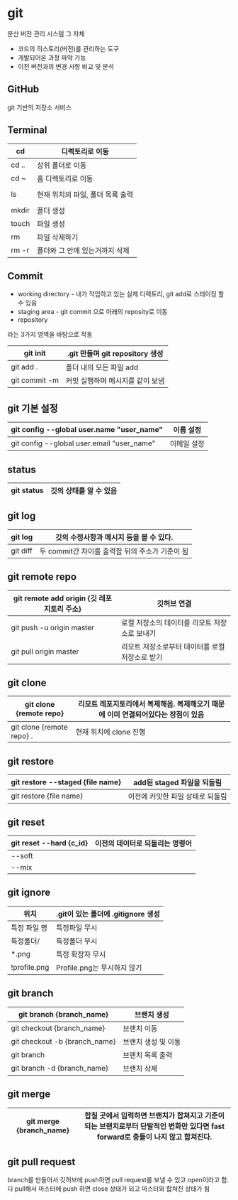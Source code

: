 # git

분산 버전 관리 시스템 그 자체

- 코드의 히스토리(버전)를 관리하는 도구
- 개발되어온 과정 파악 가능
- 이전 버전과의 변경 사항 비교 및 분석



## GitHub

git 기반의 저장소 서비스



## Terminal

| cd    | 디렉토리로 이동                  |
| ----- | -------------------------------- |
| cd .. | 상위 폴더로 이동                 |
| cd ~  | 홈 디렉토리로 이동               |
|       |                                  |
| ls    | 현재 위치의 파일, 폴더 목록 출력 |
|       |                                  |
| mkdir | 폴더 생성                        |
| touch | 파일 생성                        |
| rm    | 파일 삭제하기                    |
| rm -r | 폴더와 그 안에 있는거까지 삭제   |



## Commit

- working directory - 내가 작업하고 있는 실제 디렉토리, git add로 스테이징 할 수 있음
- staging area - git commit 으로 아래의 reposity로 이동
- repository

라는 3가지 영역을 바탕으로 작동

| git init      | .git 만들며 git repository 생성  |
| ------------- | -------------------------------- |
| git add .     | 폴더 내의 모든 파일 add          |
| git commit -m | 커밋 실행하며 메시지를 같이 보냄 |



## git 기본 설정

| git config --global user.name "user_name"  | 이름 설정   |
| ------------------------------------------ | ----------- |
| git config --global user.email "user_name" | 이메일 설정 |



## status

| git status | 깃의 상태를 알 수 있음 |
| ---------- | ---------------------- |



## git log

| git log  | 깃의 수정사항과 메시지 등을 볼 수 있다.         |
| -------- | ----------------------------------------------- |
| git diff | 두 commit간 차이를 출력함 뒤의 주소가 기준이 됨 |



## git remote repo

| git remote add origin {깃 레포지토리 주소} | 깃허브 연결                                     |
| ------------------------------------------ | ----------------------------------------------- |
| git push -u origin master                  | 로컬 저장소의 데이터를 리모트 저장소로 보내기   |
| git pull origin master                     | 리모트 저장소로부터 데이터를 로컬 저장소로 받기 |



## git clone

| git clone {remote repo}   | 리모트 레포지토리에서 복제해옴. 복제해오기 때문에 이미 연결되어있다는 장점이 있음 |
| ------------------------- | ------------------------------------------------------------ |
| git clone {remote repo} . | 현재 위치에 clone 진행                                       |



## git restore

| git restore --staged {file name} | add된 staged 파일을 되돌림       |
| -------------------------------- | -------------------------------- |
| git restore {file name}          | 이전에 커밋한 파일 상태로 되돌림 |



## git reset

| git reset --hard {c_id} | 이전의 데이터로 되돌리는 명령어 |
| ----------------------- | ------------------------------- |
| --soft                  |                                 |
| --mix                   |                                 |



## git ignore

| 위치         | .git이 있는 폴더에 .gitignore 생성 |
| ------------ | ---------------------------------- |
| 특정 파일 명 | 특정파일 무시                      |
| 특정폴더/    | 특정폴더 무시                      |
| *.png        | 특정 확장자 무시                   |
| !profile.png | Profile.png는 무시하지 않기        |



## git branch

| git branch {branch_name}      | 브랜치 생성         |
| ----------------------------- | ------------------- |
| git checkout {branch_name}    | 브랜치 이동         |
| git checkout -b {branch_name} | 브랜치 생성 및 이동 |
| git branch                    | 브랜치 목록 출력    |
| git branch -d {branch_name}   | 브랜치 삭제         |



## git merge

| git merge {branch_name} | 합칠 곳에서 입력하면 브랜치가 합쳐지고 기준이 되는 브랜치로부터 단발적인 변화만 있다면 fast forward로 충돌이 나지 않고 합쳐진다. |
| ----------------------- | ------------------------------------------------------------ |



## git pull request

branch를 만들어서 깃허브에 push하면 pull request를 보낼 수 있고 open이라고 함. 다 pull해서 마스터에 push 하면 close 상태가 되고 마스터와 합쳐진 상태가 됨
